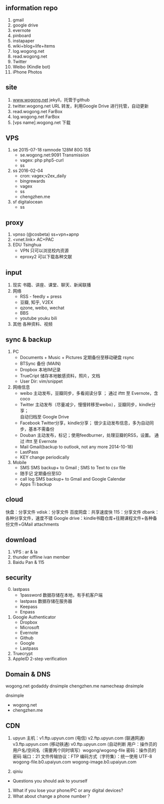 ## information repo
1. gmail
2. google drive
2. evernote
3. pinboard
4. instapaper
4. wiki+blog+life+items
5. log.wogong.net
6. read.wogong.net
7. Twitter
8. Weibo (Kindle bot)
9. iPhone Photos

## site
1. www.wogong.net  jekyll，托管于github
2. twitter.wogong.net URL 转发，利用Google Drive 进行托管，自动更新
3. read.wogong.net FarBox
4. log.wogong.net FarBox
5. [vps name].wogong.net 下载

## VPS
1. se 2015-07-18 ramnode 128M 80G 15$
    - se.wogong.net:9091 Transmission
    - vagex: php php5-curl
    - ss
2. ss 2016-02-04
    - cron: vagex;v2ex_daily
    - bingrewards
    - vagex
    - ss
    - chengzhen.me
3. sf digitalocean
    - ss

## proxy
1. vpnso (@cosbeta) ss+vpn+apnp
2. <vnet.link> AC+PAC
3. EDU Tsinghua  
    * VPN 只可以浏览校内资源
    * eproxy2 可以下载各种文献

## input
1. 现实
   书籍、讲座、课堂、聊天、新闻联播
2. 网络
      - RSS - feedly + press
      - 豆瓣, 知乎, V2EX
      - qzone, weibo, wechat
      - BBS
      - youtube youku bili
3. 其他
   各种资料、视频

## sync & backup
1. PC
      - Documents + Music + Pictures 定期备份至移动硬盘 rsync
      - BTSync 备份 (MAIN)
      - Dropbox 本地IM记录
      - TrueCript 储存本地敏感资料，照片，文档
      - User Dir: vim/snippet
2. 网络信息
      - weibo 主动发布，豆瓣同步，多看阅读分享 ；
              通过 ifttt 至 Evernote，含 coco
      - Twitter 主动发布（尽量减少，慢慢转移至weibo），豆瓣同步，kindle分享；  
                自动归档至 Google Drive
      - Facebook Twitter分享，kindle分享；
                 很少主动发布信息，多为自动同步，基本不需备份
      - Douban 主动发布，标记；使用feedburner，处理豆瓣的RSS，设置。
               通过 ifttt 至 Evernote
      - Mail Gmail(backup to outlook, not any more 2014-10-18)
      - LastPass
      - KEY change periodically
3. Mobile
      - SMS SMS backup+ to Gmail ; SMS to Text to csv file
      - 随手记 定期备份至SD
      - call log SMS backup+ to Gmail and Google Calendar
      - Apps Ti backup

## cloud
快盘：分享文件
vdisk：分享文件
百度网盘：共享速度快
115：分享文件
dbank：各种分享文件，速度不错
Google drive：kindle书籍仓库+往期课程文件+各种备份文件+GMail attachments

## download
1. VPS : ar & la
2. thunder offline ivan member
3. Baidu Pan & 115

## security
0. lastpass
   - 1password 数据存储在本地，有手机客户端
   - lastpass 数据存储在服务器
   - Keepass
   - Enpass
1. Google Authenticator
    - Dropbox
    - Microsoft
    - Evernote
    - Github
    - Google
    - Lastpass
2. Truecrypt
3. AppleID 2-step verification


## Domain & DNS
wogong.net godaddy dnsimple
chengzhen.me namecheap dnsimple

dnsimple
  - wogong.net
  - chengzhen.me

## CDN
1. upyun
主机：v1.ftp.upyun.com (电信) v2.ftp.upyun.com (联通网通) v3.ftp.upyun.com (移动铁通) v0.ftp.upyun.com (自动判断
用户：操作员的用户名/空间名（需要两个同时填写）wogong/wogong-file
密码：操作员的密码
端口：21
文件传输协议：FTP
编码方式（字符集）：统一使用 UTF-8
 wogong-file.b0.upaiyun.com
 wogong-image.b0.upaiyun.com

2. qiniu
- Questions you should ask to yourself
1. What if you lose your phone/PC or any digital devices?
2. What about change a phone number？
